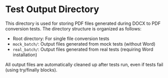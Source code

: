 # Test Output Directory

This directory is used for storing PDF files generated during DOCX to PDF conversion tests. The directory structure is organized as follows:

- Root directory: For single file conversion tests
- `mock_batch/`: Output files generated from mock tests (without Word)
- `real_batch/`: Output files generated from real tests (requiring Word installation)

All output files are automatically cleaned up after tests run, even if tests fail (using try/finally blocks).
